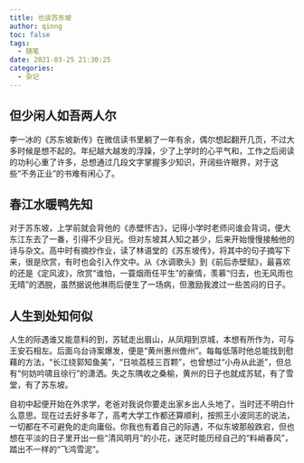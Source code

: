 ```yaml
---
title: 也谈苏东坡
author: qinng
toc: false
tags:
  - 随笔
date: 2021-03-25 21:30:25
categories:
  - 杂记
---
```


## 但少闲人如吾两人尔

李一冰的《苏东坡新传》在微信读书里躺了一年有余，偶尔想起翻开几页，不过大多时候是想不起的。年纪越大越发的浮躁，少了上学时的心平气和，工作之后阅读的功利心重了许多，总想通过几段文字掌握多少知识，开阔些许眼界，对于这些“不务正业”的书难有闲心了。

## 春江水暖鸭先知

对于苏东坡，上学前就会背他的《赤壁怀古》，记得小学时老师问谁会背词，便大东江东去了一番，引得不少目光。但对东坡其人知之甚少，后来开始慢慢接触他的诗与杂文。高中时有摘抄作业，读了林语堂的《苏东坡传》，将其中的句子摘写下来，很是欣赏，有时也会引入作文中。从《水调歌头》到《前后赤壁赋》，最喜欢的还是《定风波》，欣赏“谁怕，一蓑烟雨任平生”的豪情，羡慕“归去，也无风雨也无晴”的洒脱，虽然据说他淋雨后便生了一场病，但激励我渡过一些苦闷的日子。

## 人生到处知何似

人生的际遇谁又能意料的到，苏轼走出眉山，从凤翔到京城，本想有所作为，可与王安石相左。后面乌台诗案爆发，便是“黄州惠州儋州”。每每低落时他总能找到慰藉的方法，“长江绕郭知鱼美”，“日啖荔枝三百颗”，也曾想过“小舟从此逝”，但总有“何妨吟啸且徐行”的潇洒。失之东隅收之桑榆，黄州的日子也就成苏轼，有了雪堂，有了苏东坡。

自初中起便开始在外求学，老爸对我说你要走出家乡出人头地了，当时还不明白什么意思。现在过去好多年了，高考大学工作都还算顺利，按照王小波同志的说法，一切都在不可避免的走向庸俗。你我也有着自己的际遇，不似东坡那般跌宕，但也想在平淡的日子里开出一些“清风明月”的小花，迷茫时能历经自己的“料峭春风”，踏出不一样的“飞鸿雪泥”。
